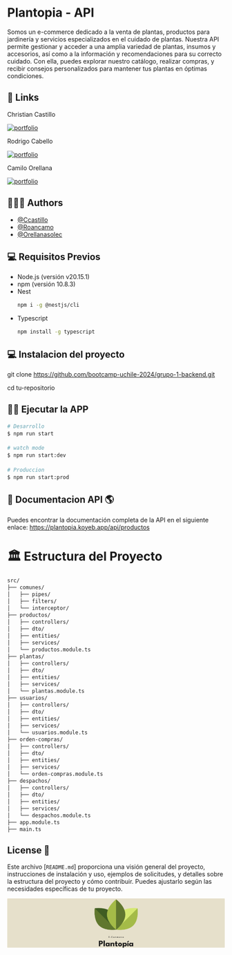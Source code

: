 # Plantopia - API

Somos un e-commerce dedicado a la venta de plantas, productos para jardinería y servicios especializados en el cuidado de plantas. Nuestra API permite gestionar y acceder a una amplia variedad de plantas, insumos y accesorios, así como a la información y recomendaciones para su correcto cuidado. Con ella, puedes explorar nuestro catálogo, realizar compras, y recibir consejos personalizados para mantener tus plantas en óptimas condiciones.

## 🔗 Links

Christian Castillo

[![portfolio](https://img.shields.io/badge/my_portfolio-000?style=for-the-badge&logo=ko-fi&logoColor=white)](https://github.com/ccasti10)

Rodrigo Cabello

[![portfolio](https://img.shields.io/badge/my_portfolio-000?style=for-the-badge&logo=ko-fi&logoColor=white)](https://github.com/roancamo)

Camilo Orellana

[![portfolio](https://img.shields.io/badge/my_portfolio-000?style=for-the-badge&logo=ko-fi&logoColor=white)](https://github.com/orellanasolec)

## 👨🏻‍💻 Authors

- [@Ccastillo](https://www.github.com/ccastillo)
- [@Roancamo](https://www.github.com/Roancamo)
- [@Orellanasolec](https://www.github.com/orellanasolec)

## 💻 Requisitos Previos

- Node.js (versión v20.15.1)
- npm (versión 10.8.3)
- Nest
  ```bash
  npm i -g @nestjs/cli
  ```
- Typescript
  ```bash
  npm install -g typescript
  ```

## 💻 Instalacion del proyecto

git clone <https://github.com/bootcamp-uchile-2024/grupo-1-backend.git>

cd tu-repositorio

## 🏃‍♂️ Ejecutar la APP

```bash
# Desarrollo
$ npm run start

# watch mode
$ npm run start:dev

# Produccion
$ npm run start:prod
```

## 📖 Documentacion API 🌎

Puedes encontrar la documentación completa de la API en el siguiente enlace:
<https://plantopia.koyeb.app/api/productos>

# 🏛️ Estructura del Proyecto

```plaintext
src/
├── comunes/
│   ├── pipes/
│   ├── filters/
│   └── interceptor/
├── productos/
│   ├── controllers/
│   ├── dto/
│   ├── entities/
│   ├── services/
│   └── productos.module.ts
├── plantas/
│   ├── controllers/
│   ├── dto/
│   ├── entities/
│   ├── services/
│   └── plantas.module.ts
├── usuarios/
│   ├── controllers/
│   ├── dto/
│   ├── entities/
│   ├── services/
│   └── usuarios.module.ts
├── orden-compras/
│   ├── controllers/
│   ├── dto/
│   ├── entities/
│   ├── services/
│   └── orden-compras.module.ts
├── despachos/
│   ├── controllers/
│   ├── dto/
│   ├── entities/
│   ├── services/
│   └── despachos.module.ts
├── app.module.ts
├── main.ts
```

## License 📝

Este archivo [`README.md`] proporciona una visión general del proyecto, instrucciones de instalación y uso, ejemplos de solicitudes, y detalles sobre la estructura del proyecto y cómo contribuir. Puedes ajustarlo según las necesidades específicas de tu proyecto.

![Logo](https://raw.githubusercontent.com/bootcamp-uchile-2024/grupo-1-backend/main/Logo-Green.png)

